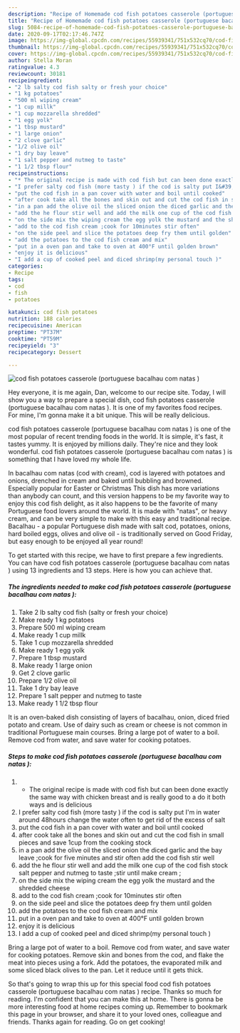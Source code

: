 ```yaml
---
description: "Recipe of Homemade cod fish potatoes casserole (portuguese bacalhau com natas )"
title: "Recipe of Homemade cod fish potatoes casserole (portuguese bacalhau com natas )"
slug: 5084-recipe-of-homemade-cod-fish-potatoes-casserole-portuguese-bacalhau-com-natas
date: 2020-09-17T02:17:46.747Z
image: https://img-global.cpcdn.com/recipes/55939341/751x532cq70/cod-fish-potatoes-casserole-portuguese-bacalhau-com-natas-recipe-main-photo.jpg
thumbnail: https://img-global.cpcdn.com/recipes/55939341/751x532cq70/cod-fish-potatoes-casserole-portuguese-bacalhau-com-natas-recipe-main-photo.jpg
cover: https://img-global.cpcdn.com/recipes/55939341/751x532cq70/cod-fish-potatoes-casserole-portuguese-bacalhau-com-natas-recipe-main-photo.jpg
author: Stella Moran
ratingvalue: 4.3
reviewcount: 30181
recipeingredient:
- "2 lb salty cod fish salty or fresh your choice"
- "1 kg potatoes"
- "500 ml wiping cream"
- "1 cup millk"
- "1 cup mozzarella shredded"
- "1 egg yolk"
- "1 tbsp mustard"
- "1 large onion"
- "2 clove garlic"
- "1/2 olive oil"
- "1 dry bay leave"
- "1 salt pepper and nutmeg to taste"
- "1 1/2 tbsp flour"
recipeinstructions:
- "* The original recipe is made with cod fish but can been done exactly the same way with chicken breast and is really good to a do it both ways and is delicious"
- "I prefer salty cod fish (more tasty ) if the cod is salty put I&#39;m in water around 48hours change the water often to get rid of the excess of salt"
- "put the cod fish in a pan cover with water and boil until cooked"
- "after cook take all the bones and skin out and cut the cod fish in small pieces and save 1cup from the cooking stock"
- "in a pan add the olive oil the sliced onion the diced garlic and the bay leave ;cook for five minutes and stir often add the cod fish stir well"
- "add the he flour stir well and add the milk one cup of the cod fish stock salt pepper and nutmeg to taste ;stir until make cream ;"
- "on the side mix the wiping cream the egg yolk the mustard and the shredded cheese"
- "add to the cod fish cream ;cook for 10minutes stir often"
- "on the side peel and slice the potatoes deep fry them until golden"
- "add the potatoes to the cod fish cream and mix"
- "put in a oven pan and take to oven at 400°F until golden brown"
- "enjoy it is delicious"
- "I add a cup of cooked peel and diced shrimp(my personal touch )"
categories:
- Recipe
tags:
- cod
- fish
- potatoes

katakunci: cod fish potatoes 
nutrition: 188 calories
recipecuisine: American
preptime: "PT37M"
cooktime: "PT59M"
recipeyield: "3"
recipecategory: Dessert

---
```



![cod fish potatoes casserole (portuguese bacalhau com natas )](https://img-global.cpcdn.com/recipes/55939341/751x532cq70/cod-fish-potatoes-casserole-portuguese-bacalhau-com-natas-recipe-main-photo.jpg)

Hey everyone, it is me again, Dan, welcome to our recipe site. Today, I will show you a way to prepare a special dish, cod fish potatoes casserole (portuguese bacalhau com natas ). It is one of my favorites food recipes. For mine, I'm gonna make it a bit unique. This will be really delicious.

cod fish potatoes casserole (portuguese bacalhau com natas ) is one of the most popular of recent trending foods in the world. It is simple, it's fast, it tastes yummy. It is enjoyed by millions daily. They're nice and they look wonderful. cod fish potatoes casserole (portuguese bacalhau com natas ) is something that I have loved my whole life.

In bacalhau com natas (cod with cream), cod is layered with potatoes and onions, drenched in cream and baked until bubbling and browned. Especially popular for Easter or Christmas This dish has more variations than anybody can count, and this version happens to be my favorite way to enjoy this cod fish delight, as it also happens to be the favorite of many Portuguese food lovers around the world. It is made with &#34;natas&#34;, or heavy cream, and can be very simple to make with this easy and traditional recipe. Bacalhau - a popular Portuguese dish made with salt cod, potatoes, onions, hard boiled eggs, olives and olive oil - is traditionally served on Good Friday, but easy enough to be enjoyed all year round!


To get started with this recipe, we have to first prepare a few ingredients. You can have cod fish potatoes casserole (portuguese bacalhau com natas ) using 13 ingredients and 13 steps. Here is how you can achieve that.

<!--inarticleads1-->

##### The ingredients needed to make cod fish potatoes casserole (portuguese bacalhau com natas ):

1. Take 2 lb salty cod fish (salty or fresh your choice)
1. Make ready 1 kg potatoes
1. Prepare 500 ml wiping cream
1. Make ready 1 cup millk
1. Take 1 cup mozzarella shredded
1. Make ready 1 egg yolk
1. Prepare 1 tbsp mustard
1. Make ready 1 large onion
1. Get 2 clove garlic
1. Prepare 1/2 olive oil
1. Take 1 dry bay leave
1. Prepare 1 salt pepper and nutmeg to taste
1. Make ready 1 1/2 tbsp flour


It is an oven-baked dish consisting of layers of bacalhau, onion, diced fried potato and cream. Use of dairy such as cream or cheese is not common in traditional Portuguese main courses. Bring a large pot of water to a boil. Remove cod from water, and save water for cooking potatoes. 

<!--inarticleads2-->

##### Steps to make cod fish potatoes casserole (portuguese bacalhau com natas ):

1. * The original recipe is made with cod fish but can been done exactly the same way with chicken breast and is really good to a do it both ways and is delicious
1. I prefer salty cod fish (more tasty ) if the cod is salty put I&#39;m in water around 48hours change the water often to get rid of the excess of salt
1. put the cod fish in a pan cover with water and boil until cooked
1. after cook take all the bones and skin out and cut the cod fish in small pieces and save 1cup from the cooking stock
1. in a pan add the olive oil the sliced onion the diced garlic and the bay leave ;cook for five minutes and stir often add the cod fish stir well
1. add the he flour stir well and add the milk one cup of the cod fish stock salt pepper and nutmeg to taste ;stir until make cream ;
1. on the side mix the wiping cream the egg yolk the mustard and the shredded cheese
1. add to the cod fish cream ;cook for 10minutes stir often
1. on the side peel and slice the potatoes deep fry them until golden
1. add the potatoes to the cod fish cream and mix
1. put in a oven pan and take to oven at 400°F until golden brown
1. enjoy it is delicious
1. I add a cup of cooked peel and diced shrimp(my personal touch )


Bring a large pot of water to a boil. Remove cod from water, and save water for cooking potatoes. Remove skin and bones from the cod, and flake the meat into pieces using a fork. Add the potatoes, the evaporated milk and some sliced black olives to the pan. Let it reduce until it gets thick. 

So that's going to wrap this up for this special food cod fish potatoes casserole (portuguese bacalhau com natas ) recipe. Thanks so much for reading. I'm confident that you can make this at home. There is gonna be more interesting food at home recipes coming up. Remember to bookmark this page in your browser, and share it to your loved ones, colleague and friends. Thanks again for reading. Go on get cooking!
